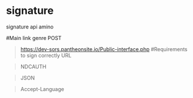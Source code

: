 # signature
signature api amino


#Main link genre POST
>https://dev-sors.pantheonsite.io/Public-interface.php
#Requirements to sign correctly
>URL


>NDCAUTH


>JSON


>Accept-Language
